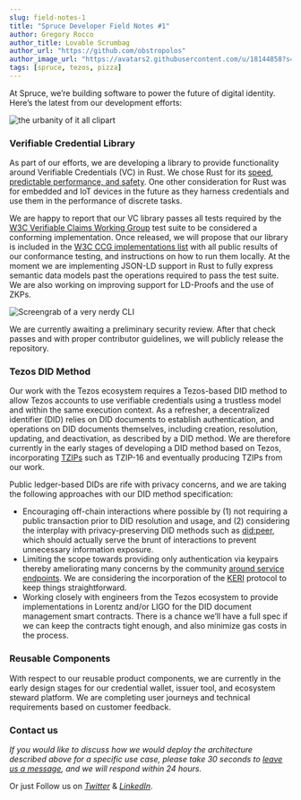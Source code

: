 ```yaml
---
slug: field-notes-1
title: "Spruce Developer Field Notes #1"
author: Gregory Rocco
author_title: Lovable Scrumbag
author_url: "https://github.com/obstropolos"
author_image_url: "https://avatars2.githubusercontent.com/u/18144858?s=460&u=c893f3c7ca61474a5d7891ea36ef22423b795cd0&v=4"
tags: [spruce, tezos, pizza]
---
```


At Spruce, we’re building software to power the future of digital identity. Here’s the latest from our development efforts:

![the urbanity of it all clipart](https://miro.medium.com/max/700/0*FwXmEvmdGxjxgh7y.png)


### Verifiable Credential Library

As part of our efforts, we are developing a library to provide functionality around Verifiable Credentials (VC) in Rust. We chose Rust for its [speed, predictable performance, and safety](https://msrc-blog.microsoft.com/2019/07/22/why-rust-for-safe-systems-programming/). One other consideration for Rust was for embedded and IoT devices in the future as they harness credentials and use them in the performance of discrete tasks.

We are happy to report that our VC library passes all tests required by the [W3C Verifiable Claims Working Group](https://github.com/w3c/vc-test-suite) test suite to be considered a conforming implementation. Once released, we will propose that our library is included in the [W3C CCG implementations list](https://w3c.github.io/vc-test-suite/implementations/) with all public results of our conformance testing, and instructions on how to run them locally. At the moment we are implementing JSON-LD support in Rust to fully express semantic data models past the operations required to pass the test suite. We are also working on improving support for LD-Proofs and the use of ZKPs.

![Screengrab of a very nerdy CLI](https://miro.medium.com/max/896/0*nshLJCNbnl9rD3O-)

We are currently awaiting a preliminary security review. After that check passes and with proper contributor guidelines, we will publicly release the repository.

### Tezos DID Method

Our work with the Tezos ecosystem requires a Tezos-based DID method to allow Tezos accounts to use verifiable credentials using a trustless model and within the same execution context. As a refresher, a decentralized identifier (DID) relies on DID documents to establish authentication, and operations on DID documents themselves, including creation, resolution, updating, and deactivation, as described by a DID method. We are therefore currently in the early stages of developing a DID method based on Tezos, incorporating [TZIPs](https://gitlab.com/tzip/tzip) such as TZIP-16 and eventually producing TZIPs from our work.

Public ledger-based DIDs are rife with privacy concerns, and we are taking the following approaches with our DID method specification:

- Encouraging off-chain interactions where possible by (1) not requiring a public transaction prior to DID resolution and usage, and (2) considering the interplay with privacy-preserving DID methods such as [did:peer](https://identity.foundation/peer-did-method-spec/), which should actually serve the brunt of interactions to prevent unnecessary information exposure.
- Limiting the scope towards providing only authentication via keypairs thereby ameliorating many concerns by the community [around service endpoints](https://github.com/w3c/did-core/issues/382). We are considering the incorporation of the [KERI](https://github.com/decentralized-identity/keri) protocol to keep things straightforward.
- Working closely with engineers from the Tezos ecosystem to provide implementations in Lorentz and/or LIGO for the DID document management smart contracts. There is a chance we’ll have a full spec if we can keep the contracts tight enough, and also minimize gas costs in the process.

### Reusable Components

With respect to our reusable product components, we are currently in the early design stages for our credential wallet, issuer tool, and ecosystem steward platform. We are completing user journeys and technical requirements based on customer feedback.

### Contact us

*If you would like to discuss how we would deploy the architecture described above for a specific use case, please take 30 seconds to* [*leave us a message*](https://www.spruceid.com/contact)*, and we will respond within 24 hours.* 

Or just Follow us on [*Twitter*](https://twitter.com/sprucesystems) & [*LinkedIn*](https://www.linkedin.com/company/sprucesystemsinc).
